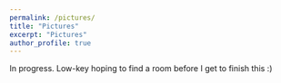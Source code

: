 ```yaml
---
permalink: /pictures/
title: "Pictures"
excerpt: "Pictures"
author_profile: true
---
```


In progress. Low-key hoping to find a room before I get to finish this :)
